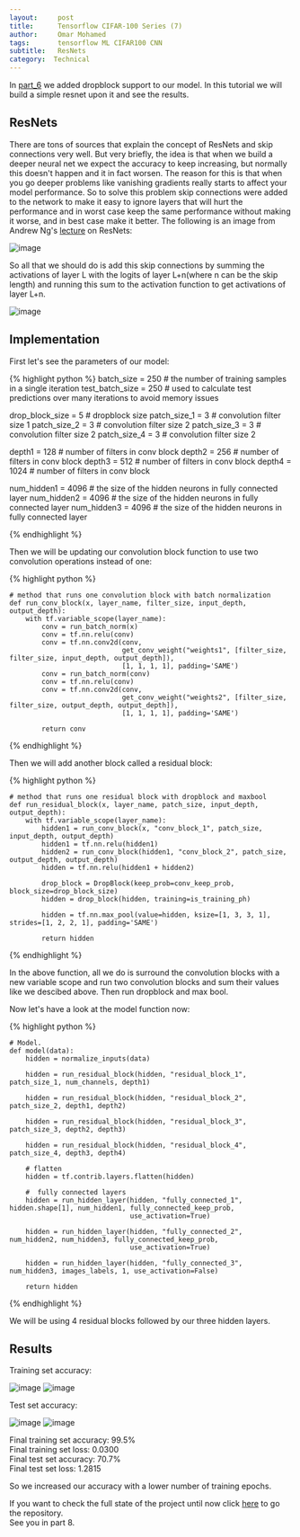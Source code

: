 ```yaml
---
layout:     post
title:      Tensorflow CIFAR-100 Series (7)
author:     Omar Mohamed
tags: 		tensorflow ML CIFAR100 CNN
subtitle:  	ResNets
category:  Technical
---
```


In [part_6](https://omar-mohamed.github.io/technical/2019/04/20/Tensorflow-CIFAR-100-Series-6(Dropblock)/) we added dropblock support to our
model. In this tutorial we will build a simple resnet upon it and see the results.

## ResNets

There are tons of sources that explain the concept of ResNets and skip connections very well. But very briefly, the idea is that when we build
a deeper neural net we expect the accuracy to keep increasing, but normally this doesn't happen and it in fact worsen. The reason for this is that 
when you go deeper problems like vanishing gradients really starts to affect your model performance. So to solve this problem skip connections were
added to the network to make it easy to ignore layers that will hurt the performance and in worst case keep the same performance without making it 
worse, and in best case make it better. The following is an image from Andrew Ng's [lecture](https://www.youtube.com/watch?v=ZILIbUvp5lk) on ResNets:

![image](https://user-images.githubusercontent.com/6074821/56459761-af601800-6398-11e9-96ee-61c11cab6d61.png)

So all that we should do is add this skip connections by summing the activations of layer L with the logits of layer L+n(where n can be the skip
length) and running this sum to the activation function to get activations of layer L+n. 

![image](https://user-images.githubusercontent.com/6074821/56459813-71172880-6399-11e9-88cf-c8bca992ca3c.png)

## Implementation

First let's see the parameters of our model:

{% highlight python %}
batch_size = 250  # the number of training samples in a single iteration
test_batch_size = 250  # used to calculate test predictions over many iterations to avoid memory issues

drop_block_size = 5  # dropblock size
patch_size_1 = 3  # convolution filter size 1
patch_size_2 = 3  # convolution filter size 2
patch_size_3 = 3  # convolution filter size 2
patch_size_4 = 3  # convolution filter size 2

depth1 = 128  # number of filters in conv block
depth2 = 256  # number of filters in conv block
depth3 = 512  # number of filters in conv block
depth4 = 1024  # number of filters in conv block

num_hidden1 = 4096  # the size of the hidden neurons in fully connected layer
num_hidden2 = 4096  # the size of the hidden neurons in fully connected layer
num_hidden3 = 4096  # the size of the hidden neurons in fully connected layer

{% endhighlight %}

Then we will be updating our convolution block function to use two convolution operations instead of one:

{% highlight python %}

    # method that runs one convolution block with batch normalization
    def run_conv_block(x, layer_name, filter_size, input_depth, output_depth):
        with tf.variable_scope(layer_name):
            conv = run_batch_norm(x)
            conv = tf.nn.relu(conv)
            conv = tf.nn.conv2d(conv,
                                get_conv_weight("weights1", [filter_size, filter_size, input_depth, output_depth]),
                                [1, 1, 1, 1], padding='SAME')
            conv = run_batch_norm(conv)
            conv = tf.nn.relu(conv)
            conv = tf.nn.conv2d(conv,
                                get_conv_weight("weights2", [filter_size, filter_size, output_depth, output_depth]),
                                [1, 1, 1, 1], padding='SAME')

            return conv

{% endhighlight %}

Then we will add another block called a residual block:

{% highlight python %}

    # method that runs one residual block with dropblock and maxbool
    def run_residual_block(x, layer_name, patch_size, input_depth, output_depth):
        with tf.variable_scope(layer_name):
            hidden1 = run_conv_block(x, "conv_block_1", patch_size, input_depth, output_depth)
            hidden1 = tf.nn.relu(hidden1)
            hidden2 = run_conv_block(hidden1, "conv_block_2", patch_size, output_depth, output_depth)
            hidden = tf.nn.relu(hidden1 + hidden2)

            drop_block = DropBlock(keep_prob=conv_keep_prob, block_size=drop_block_size)
            hidden = drop_block(hidden, training=is_training_ph)

            hidden = tf.nn.max_pool(value=hidden, ksize=[1, 3, 3, 1], strides=[1, 2, 2, 1], padding='SAME')

            return hidden

{% endhighlight %}

In the above function, all we do is surround the convolution blocks with a new variable scope and run two convolution blocks and sum their values
like we descibed above. Then run dropblock and max bool.

Now let's have a look at the model function now:

{% highlight python %}

    # Model.
    def model(data):
        hidden = normalize_inputs(data)

        hidden = run_residual_block(hidden, "residual_block_1", patch_size_1, num_channels, depth1)

        hidden = run_residual_block(hidden, "residual_block_2", patch_size_2, depth1, depth2)

        hidden = run_residual_block(hidden, "residual_block_3", patch_size_3, depth2, depth3)

        hidden = run_residual_block(hidden, "residual_block_4", patch_size_4, depth3, depth4)

        # flatten
        hidden = tf.contrib.layers.flatten(hidden)

        #  fully connected layers
        hidden = run_hidden_layer(hidden, "fully_connected_1", hidden.shape[1], num_hidden1, fully_connected_keep_prob,
                                  use_activation=True)

        hidden = run_hidden_layer(hidden, "fully_connected_2", num_hidden2, num_hidden3, fully_connected_keep_prob,
                                  use_activation=True)

        hidden = run_hidden_layer(hidden, "fully_connected_3", num_hidden3, images_labels, 1, use_activation=False)

        return hidden

{% endhighlight %}

We will be using 4 residual blocks followed by our three hidden layers.

## Results

Training set accuracy:

![image](https://user-images.githubusercontent.com/6074821/56460395-50070580-63a2-11e9-935f-3fb869fd0f90.png)
![image](https://user-images.githubusercontent.com/6074821/56460400-5ac19a80-63a2-11e9-9aae-d717f55dbf84.png)

Test set accuracy:

![image](https://user-images.githubusercontent.com/6074821/56460401-63b26c00-63a2-11e9-9576-5fdf1491a46e.png)
![image](https://user-images.githubusercontent.com/6074821/56460402-6b721080-63a2-11e9-9367-81e6e5eb1e21.png)

Final training set accuracy: 99.5% <br/>
Final training set loss: 0.0300 <br/>
Final test set accuracy: 70.7% <br/>
Final test set loss: 1.2815 <br/>

So we increased our accuracy with a lower number of training epochs.


If you want to check the full state of the project until now click [here](https://github.com/omar-mohamed/Object-Classification-CIFAR-100) to go the repository. <br/>
See you in part 8.

